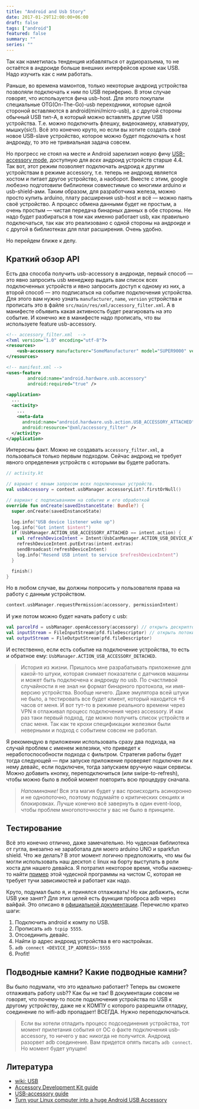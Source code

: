 ```yaml
---
title: "Android and Usb Story"
date: 2017-01-29T12:00:00+06:00
draft: false
tags: ["android"]
featured: false
summary: ""
series: ""
---
```


Так как наметилась тенденция избавляться от аудиоразъема, то не остаётся в андроиде больше внешних интерфейсов кроме как USB. Надо изучить как с ним работать.

Раньше, во времена мамонтов, только некоторые андроид устройства позволяли подключать к ним по USB периферию. В этом случае говорят, что используется фича usb-host. Для этого покупали специальные OTG(On-The-Go)-usb переходники, которые одной стороной вставляются в android(mini/micro-usb), а с другой стороны обычный USB тип-A, в который можно вставлять другие USB устройства. Т.е. можно подключить флешку, видеокамеру, клавиатуру, мышку(sic!). Всё это конечно круто, но если вы хотите создать своё новое USB-slave устройство, которое можно будет подключать к host андроиду, то это не тривиальная задача совсем.

Но прогресс не стоял на месте и Android зарелизил новую фичу [USB-accessory mode](https://developer.android.com/adk/index.html), доступную для *всех* андроид устройств старше 4.4. Так вот, этот режим позволяет подключать андроид к другим устройствам в режиме accessory, т.е. теперь не андроид является хостом и питает другое устройство, а наоборот. Вместе с этим, google любезно подготовили библиотеки совместимые со многими arduino и usb-shield-ами. Таким образом, для разработчика железа, можно просто купить arduino, плату расширения usb-host и всё — можно паять своё устройство. А процесс обмена данными будет не простым, а очень простым — чистая передача бинарных данных в обе стороны. Не надо будет разбираться в том как именно работает usb, как правильно подключаться, так как это реализовано с одной стороны на андроиде и с другой в библиотеках для плат расширения. Очень удобно.

Но перейдем ближе к делу.

## Краткий обзор API

Есть два способа получить usb-accessory в андроиде, первый способ — это явно запросить usb менеджер выдать вам список всех подключенных устройств и явно запросить доступ к одному из них, а второй способ — это подписаться на событие подключения устройства. Для этого вам нужно узнать `manufacturer`, `name`, `version` устройства и прописать это в файле `src/main/res/xml/accessory_filter.xml`. А в манифесте объявить какая активность будет реагировать на это событие. И конечно же в манифесте надо прописать, что вы используете feature usb-accessory.

```xml
<!-- accessory_filter.xml  -->
<?xml version="1.0" encoding="utf-8"?>
<resources>
    <usb-accessory manufacturer="SomeManufacturer" model="SUPER9000" version="1.0" />
</resources>
```

```xml
<!-- manifest.xml -->
<uses-feature
        android:name="android.hardware.usb.accessory"
        android:required="true" />

<application>
  ...
  <activity>
    ...
    <meta-data
      android:name="android.hardware.usb.action.USB_ACCESSORY_ATTACHED"
      android:resource="@xml/accessory_filter" />
  </activity>
</application>
```

Интересны факт. Можно не создавать `accessory_filter.xml`, а пользоваться только первым подходом. Сейчас андроид не требует явного определения устройств с которыми вы будете работать.

```kotlin
// activity.kt

// вариант с явным запросом всех подключенных устройств.
val usbAccessory = context.usbManager.accessoryList?.firstOrNull()

// вариант с подписыванием на событие и его обработкой
override fun onCreate(savedInstanceState: Bundle?) {
  super.onCreate(savedInstanceState)

  log.info("USB device listener woke up")
  log.info("Got intent $intent")
  if (UsbManager.ACTION_USB_ACCESSORY_ATTACHED == intent.action) {
    val refreshDeviceIntent = Intent(UsbCanManager.ACTION_USB_DEVICE_ATTACHED)
    refreshDeviceIntent.putExtras(intent.extras)
    sendBroadcast(refreshDeviceIntent)
    log.info("Resend USB intent to service $refreshDeviceIntent")
  }

  finish()
}
```

Но в любом случае, вы должны попросить у пользователя права на работу с данным устройством.

```kotlin
context.usbManager.requestPermission(accessory, permissionIntent)
```

И уже потом можно будет начать работу с usb:

```kotlin
val parcelFd = usbManager.openAccessory(accessory) // открыть дескриптор
val inputStream = FileInputStream(pfd.fileDescriptor) // открыть потоки чтения и записи
val outputStream = FileOutputStream(pfd.fileDescriptor)
```

И естественно, если есть событие на подключение устройства, то есть и обратное ему: `UsbManager.ACTION_USB_ACCESSORY_DETACHED`.

> История из жизни. Пришлось мне разрабатывать приложение для какой-то штуки, которая снимает показатели с датчиков машины и может быть подключена к андроиду по usb. По счастливой случайности я не знал ни формат бинарного протокола, ни имя-версию устройства. Вообще ничего. Даже эмулятора всей штуки не было, а тестировать все будет клиент, который находится +6 часов от меня. И вот тут-то в режиме реального времени через VPN я отлаживал процесс подключения через accessory. И как раз таки первый подход, где можно получить список устройств и спас меня. Так как те крохи спецификации железяки были неверными и подход с событием совсем не работал.

Я рекомендую в приложении использовать сразу два подхода, на случай проблем с именем железяки, что приведет к неработоспособности подхода с фильтром. Стратегия работы будет тогда следующей — при запуске приложение проверяет подключен ли к нему девайс, если подключен, тогда запускаем вручную наши сервисы. Можно добавить кнопку, переподключиться (или swipe-to-refresh), чтобы можно было в любой момент повторить всю процедуру сначала.

> *Напоминание!* Вся эта магия будет у вас происходить асинхронно и не однопоточно, поэтому подумайте о критических секциях и блокировках. Лучше конечно всё завернуть в один event-loop, чтобы проблем многопоточности у вас не было в принципе.

## Тестирование

Всё это конечно отлично, даже замечательно. Но чудесная библиотека от гугла, внезапно не заработала для моего arduino UNO и sparkfun shield. Что же делать? В этот момент логично предположить, что мы бы могли использовать наш десктоп с linux на борту выступать в роли хоста для нашего девайса. Я потратил некоторое время, чтобы наконец-то найти [пример](http://android.serverbox.ch/?p=262) этой чудесной программы на чистом C, которая не требует тучи зависимостей и работает как надо.

Круто, подумал было я, и принялся отлаживать! Но как дебажить, если USB уже занят? Для этих целей есть функция проброса adb через вайфай. Это описано в [официальной документации](https://developer.android.com/studio/command-line/adb.html#wireless). Перечислю кратко шаги:

1. Подключить android к компу по USB.
2. Прописать `adb tcpip 5555`.
3. Отсоединить девайс.
4. Найти ip адрес андроид устройства в его настройках.
5. `adb connect <DEVICE_IP_ADDRESS>:5555`
6. Profit!

## Подводные камни? Какие подводные камни?

Вы было подумали, что это идеально работает? Теперь вы сможете отлаживать работу usb?? Как бы не так! В документации совсем не говорят, что почему-то после подключения устройства по USB к другому устройству, даже не к КОМПУ с которого разрешили отладку, соединение по wifi-adb пропадает! ВСЕГДА. Нужно переподключаться.

> Если вы хотели отладить процесс подсоединения устройства, тот момент прилетания события от ОС о факте подключения usb-accessory, то ничего у вас никогда не получится. Андроид разорвет adb соединение. Вам придется опять писать `adb connect`. Но момент будет упущен!

## Литература

- [wiki: USB](https://ru.wikipedia.org/wiki/USB)
- [Accessory Development Kit guide](https://developer.android.com/adk/index.html)
- [USB-accessory guide](https://developer.android.com/guide/topics/connectivity/usb/accessory.html)
- [Turn your Linux computer into a huge Android USB Accessory](http://android.serverbox.ch/?p=262)

